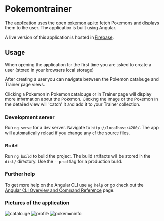 # Pokemontrainer

The application uses the open [pokemon api](https://pokeapi.co) to fetch Pokemons and displays them to the user. The application is built using Angular.

A live version of this application is hosted in [Firebase](https://pokemontrainer-1ad78.web.app/catalouge).

## Usage

When opening the application for the first time you are asked to create a user (stored in your browsers local storage). 

After creating a user you can navigate between the Pokemon catalouge and Trainer page views.

Clicking a Pokemon in Pokemon catalouge or in Trainer page will display more information about the Pokemon. Clicking the image of the Pokemon in the detailed view will 'catch' it and add it to your Trainer collection.

### Development server

Run `ng serve` for a dev server. Navigate to `http://localhost:4200/`. The app will automatically reload if you change any of the source files.

### Build

Run `ng build` to build the project. The build artifacts will be stored in the `dist/` directory. Use the `--prod` flag for a production build.

### Further help

To get more help on the Angular CLI use `ng help` or go check out the [Angular CLI Overview and Command Reference](https://angular.io/cli) page.


### Pictures of the application

![catalouge](https://i.imgur.com/Anx4ItA.png)
![profile](https://i.imgur.com/Fegs6Sr.png)
![pokemoninfo](https://i.imgur.com/IVWBGrP.png)
